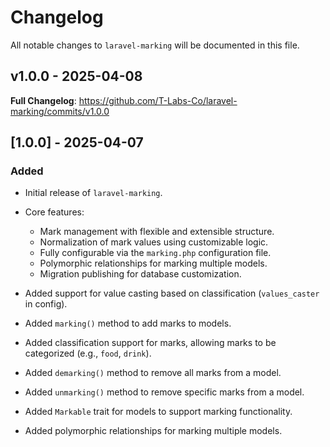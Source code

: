 # Changelog

All notable changes to `laravel-marking` will be documented in this file.

## v1.0.0 - 2025-04-08

**Full Changelog**: https://github.com/T-Labs-Co/laravel-marking/commits/v1.0.0

## [1.0.0] - 2025-04-07

### Added

- Initial release of `laravel-marking`.
- Core features:
  - Mark management with flexible and extensible structure.
  - Normalization of mark values using customizable logic.
  - Fully configurable via the `marking.php` configuration file.
  - Polymorphic relationships for marking multiple models.
  - Migration publishing for database customization.
  
- Added support for value casting based on classification (`values_caster` in config).
- Added `marking()` method to add marks to models.
- Added classification support for marks, allowing marks to be categorized (e.g., `food`, `drink`).
- Added `demarking()` method to remove all marks from a model.
- Added `unmarking()` method to remove specific marks from a model.
- Added `Markable` trait for models to support marking functionality.
- Added polymorphic relationships for marking multiple models.
